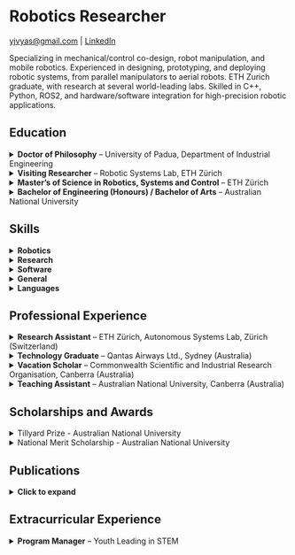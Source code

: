 # Robotics Researcher
yjvyas@gmail.com | [LinkedIn](https://linkedin.com/in/yjvyas)

Specializing in mechanical/control co-design, robot manipulation, and mobile robotics. Experienced in designing, prototyping, and deploying robotic systems, from parallel manipulators to aerial robots. ETH Zurich graduate, with research at several world-leading labs. Skilled in C++, Python, ROS2, and hardware/software integration for high-precision robotic applications.

## Education
<details>
<summary><strong>Doctor of Philosophy</strong> – University of Padua, Department of Industrial Engineering</summary>
<p>10/2022 – 09/2025</p>
<ul>
<li>Funded by the UniPhD EU Marie-Curie Scholarship, administering €43,200 of research funding</li>
<li>PhD Thesis: “Development and validation of a novel balanced robot manipulator” – designed, simulated, prototyped, and experimentally validated a modular parallel manipulator, achieving 79% torque reduction and 56% precision improvement through force-balancing co-design</li>
<li>Conducted comprehensive literature review of 120+ papers, tradeoff analysis using modelling & simulation, mechanical design, prototyping, software integration, and experimental validation</li>
</ul>
</details>

<details>
<summary><strong>Visiting Researcher</strong> – Robotic Systems Lab, ETH Zürich</summary>
<p>03/2025 – 09/2025</p>
<ul>
<li>Mechanical/locomotion analysis of a legged robot for lunar exploration using Reinforcement Learning and terrain modelling</li>
</ul>
</details>

<details>
<summary><strong>Master’s of Science in Robotics, Systems and Control</strong> – ETH Zürich</summary>
<p>09/2019 – 10/2021</p>
<ul>
<li>GPA: 5.55/6.00, with 6.0 (full) mark in Master’s Thesis</li>
<li>Master’s Thesis: “Human Walking Gait Modelling & Estimation for Physical Human-Robot Interaction with an Aerial Robot” at the Autonomous Systems Lab, with publications in IEEE</li>
<li>Semester Project in “Safe Path Planning under wind for UAVs” at ASL</li>
<li>Courses in Vision/Perception, Learning, Dynamics, Control, and Embedded Systems</li>
</ul>
</details>

<details>
<summary><strong>Bachelor of Engineering (Honours) / Bachelor of Arts</strong> – Australian National University</summary>
<p>02/2013 – 12/2017</p>
<ul>
<li>First Class Honours (H1) in Engineering, GPA: 6.61/7.00</li>
<li>Majors: Mechatronic Systems (Engineering), Chinese Language (Arts)</li>
<li>Bachelor’s Thesis: “Robot Simultaneous Localisation and Mapping with Dynamic Objects”</li>
<li>Semester Exchange: University of Toronto (Fall 2015)</li>
<li>Attended 2015 NTU Summer School Program in Tianjin, China with a university scholarship</li>
</ul>
</details>


## Skills
<details>
<summary><strong>Robotics</strong></summary>
<ul>
<li><strong>Control:</strong> Inverse/forward dynamics, PID, Model Predictive Control (MPC), compliant control</li>
<li><strong>Learning Methods:</strong> Reinforcement Learning for motion control, Deep Learning for perception</li>
<li><strong>System Integration:</strong> Microcontrollers, sensors, actuators, and embedded programming (C/C++ drivers) for real-time robotic control</li>
<li><strong>Hardware Prototyping:</strong> CAD, mechatronic system assembly, testing, and troubleshooting (breadboarding, soldering, oscilloscopes, multimeters)</li>
</ul>
</details>

<details>
<summary><strong>Research</strong></summary>
<ul>
<li><strong>Mechanics:</strong> Parallel and serial mechanisms, force balancing, multi-body dynamics</li>
<li><strong>Modelling & Simulation:</strong> kinematic/dynamic system design, mechatronic systems</li>
<li><strong>State Estimation & Planning:</strong> SLAM, sensor fusion, probabilistic estimation (Kalman filtering), motion planning (RRT*)</li>
<li><strong>Human–Robot Interaction:</strong> contact and force feedback modelling with compliant control, human and legged robot gait analysis</li>
<li><strong>Data Science:</strong> predictive modelling using Machine Learning, data analytics, ETL</li>
</ul>
</details>

<details>
<summary><strong>Software</strong></summary>
<ul>
<li><strong>Programming:</strong> Python, MATLAB, C++, C</li>
<li><strong>Libraries:</strong> ROS/ROS2, PyTorch, OpenCV, SciPy, Scikit-Learn, Pandas</li>
<li><strong>Simulation & CAD:</strong> SolidWorks, Simulink, Gazebo, Drake, Raisim</li>
<li><strong>Integration Tools:</strong> Linux (Ubuntu), Bash, Docker, Git</li>
</ul>
</details>

<details>
<summary><strong>General</strong></summary>
<ul>
<li>Team leadership, project management, and systems engineering</li>
<li>Collaborative development of shared codebases following best practices</li>
<li>Technical and non-technical communication, from academic publications to pitch presentations</li>
</ul>
</details>

<details>
<summary><strong>Languages</strong></summary>
<ul>
<li>English (Native)</li>
<li>Mandarin Chinese (C1, fluent)</li>
<li>Gujarati (Native)</li>
<li>Hindi (B2, fluent)</li>
<li>German (A1, Basic)</li>
<li>Italian (A1, Basic)</li>
</ul>
</details>

## Professional Experience
<details>
<summary><strong>Research Assistant</strong> – ETH Zürich, Autonomous Systems Lab, Zürich (Switzerland)</summary>
<p>11/2021 – 01/2022</p>
<ul>
<li>Developed multi-sensor integration pipelines (visual odometry + GPS) for robust state estimation in aerial robots, contributing to real-time hardware/software integration and control</li>
</ul>
</details>

<details>
<summary><strong>Technology Graduate</strong> – Qantas Airways Ltd., Sydney (Australia)</summary>
<p>02/2018 – 08/2019</p>
<ul>
<li>Data Science research in the Revenue Optimisation team which adds several hundred million dollars in annual revenue, conducting feature engineering for machine learning algorithms applied to the prediction of passenger and freight demand for accurate pricing</li>
<li>Other rotations in key technology areas such as cloud services, and data engineering for the Qantas Loyalty program, working with databases of over 12 million customers</li>
</ul>
</details>

<details>
<summary><strong>Vacation Scholar</strong> – Commonwealth Scientific and Industrial Research Organisation, Canberra (Australia)</summary>
<p>11/2016 – 03/2017</p>
<ul>
<li>Conducted research in ‘Novel Urban Visualisation Methods’: developed an Augmented Reality workflow to visualise and interact with outdoor urban scenes in a web browser</li>
<li>Researched and applied computer vision algorithms for 3D path tracking, and visualization using JavaScript for Web3D (three.js), publishing the results at the Web3D 2017 conference</li>
</ul>
</details>

<details>
<summary><strong>Teaching Assistant</strong> – Australian National University, Canberra (Australia)</summary>
<p>07/2016 – 12/2017</p>
<ul>
<li>Courses taught: Systems Engineering Design / Analysis, Introduction to Mechanics</li>
<li>Delivered classes, guided students and marked assessment with feedback</li>
</ul>
</details>

## Scholarships and Awards
<details>
<summary>Tillyard Prize - Australian National University</summary>
<ul>
<li>Most outstanding undergraduate student</li>
</ul>
</details>

<details>
<summary>National Merit Scholarship - Australian National University</summary>
<ul>
<li>AUD$32,500 over 5 years on the basis of 99.75 Australian Tertiary Admission Ranking (Top 0.2% of students)</li>
</ul>
</details>

## Publications
<details>
<summary><strong>Click to expand</strong></summary>
<ul>
<li>Y. Vyas, M. Bottin, (2025), “Forbal: Force Balanced 2-5 Degree of Freedom Robot Manipulator Built from a Five Bar Linkage” in ASME Journal of Mechanical Design, [under review], Preprint: https://arxiv.org/abs/2509.03119.</li>
<li>Y. Vyas, M. Bottin, M. Tognon & S. Cocuzza (2024), “Design and comparative analysis of force balanced 2 degree of freedom planar robot manipulator concepts” in ASME Journal of Mechanisms and Robotics. November 2025; 17(11): 115001, doi: 10.1115/1.4069221.</li>
<li>M. Allenspach, Y. Vyas, M. Rubio, R. Siegwart & M. Tognon (2022), “Human-State-Aware Controller for a Tethered Aerial Robot Guiding a Human by Physical Interaction,” in IEEE Robotics and Automation Letters, doi: 10.1109/LRA.2022.3143574.</li>
<li>Y. Vyas, M. Allenspach, C. Lanegger, R. Siegwart & M. Tognon (2021). “Modelling and Estimation of Human Walking Gait for Physical Human-Robot Interaction,” in IEEE Aerial Robotic Systems Physically Interacting with the Environment (AIRPHARO), Biograd na Moru, Croatia, 4-5/10/2021.</li>
</ul>
</details>

## Extracurricular Experience
<details>
<summary><strong>Program Manager</strong> – Youth Leading in STEM</summary>
<p>03/2016 – 02/2018</p>
<ul>
<li>Setup and executed the successful pilot of an educational science/technology outreach program for rural and low-socioeconomic background secondary school students</li>
<li>Wrote proposal documentation, liaised with sponsors and raised AUD$10,000 of funding from several university faculties and government programs</li>
<li>Led an 8-person team and coordinated several university departments to deliver the project and ensure future continuity</li>
</ul>
</details>
